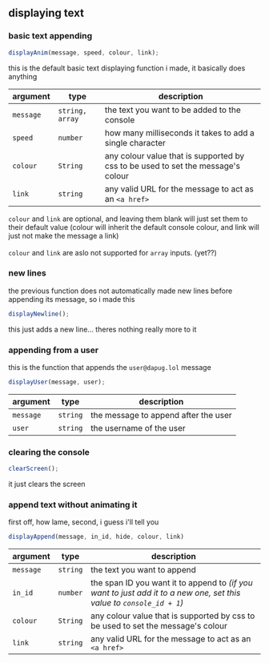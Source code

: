 
## displaying text

### basic text appending
```javascript
displayAnim(message, speed, colour, link);
```
this is the default basic text displaying function i made, it basically does anything

| argument | type | description|
|---|---|---|
|`message`| `string, array` | the text you want to be added to the console |
|`speed`|`number`| how many milliseconds it takes to add a single character |
|`colour`|`String`| any colour value that is supported by css to be used to set the message's colour|
|`link`|`string`| any valid URL for the message to act as an `<a href>`|

`colour` and `link` are optional, and leaving them blank will just set them to their default value
(colour will inherit the default console colour, and link will just not make the message a link)<br><br>
`colour` and `link`  are aslo not supported for `array` inputs. (yet??)

### new lines

the previous function does not automatically made new lines before appending its message, so i made this

```javascript
displayNewline();
```

this just adds a new line... theres nothing really more to it

### appending from a user

this is the function that appends the `user@dapug.lol` message

```javascript
displayUser(message, user);
```
| argument | type | description|
|---|---|---|
|`message`| `string` | the message to append after the user |
|`user` | `string` | the username of the user

### clearing the console

```javascript
clearScreen();
```

it just clears the screen


### append text without animating it

first off, how lame, second, i guess i'll tell you

```javascript
displayAppend(message, in_id, hide, colour, link)
```

| argument | type | description|
|---|---|---|
|`message`| `string` | the text you want to append |
|`in_id`|`number`| the span ID you want it to append to *(if you want to just add it to a new one, set this value to `console_id + 1`)* |
|`colour`|`String`| any colour value that is supported by css to be used to set the message's colour|
|`link`|`string`| any valid URL for the message to act as an `<a href>`|